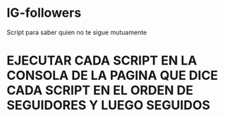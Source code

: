 # IG-followers
Script para saber quien no te sigue mutuamente


# EJECUTAR CADA SCRIPT EN LA CONSOLA DE LA PAGINA QUE DICE CADA SCRIPT EN EL ORDEN DE SEGUIDORES Y LUEGO SEGUIDOS
